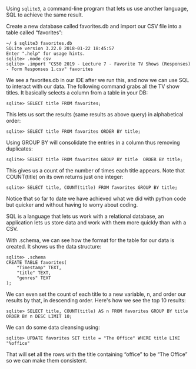 Using `sqlite3`, a command-line program that lets us use another language, SQL to achieve the same result.

Create a new database called favorites.db and import our CSV file into a table called “favorites”:

    ~/ $ sqlite3 favorites.db
    SQLite version 3.22.0 2018-01-22 18:45:57
    Enter ".help" for usage hints.
    sqlite> .mode csv
    sqlite> .import "CS50 2019 - Lecture 7 - Favorite TV Shows (Responses) - Form Responses 1.csv" favorites

We see a favorites.db in our IDE after we run this, and now we can use SQL to interact with our data. The following command grabs all the TV show titles. It basically selects a column from a table in your DB:

    sqlite> SELECT title FROM favorites;

This lets us sort the results (same results as above query) in alphabetical order:

    sqlite> SELECT title FROM favorites ORDER BY title;

Using GROUP BY will consolidate the entries in a column thus removing duplicates:

    sqlite> SELECT title FROM favorites GROUP BY title  ORDER BY title;

This gives us a count of the number of times each title appears. Note that COUNT(title) on its own returns just one integer:

    sqlite> SELECT title, COUNT(title) FROM favorites GROUP BY title;

Notice that so far to date we have achieved what we did with python code but quicker and without having to worry about coding.

SQL is a language that lets us work with a relational database, an application lets us store data and work with them more quickly than with a CSV.

With .schema, we can see how the format for the table for our data is created. It shows us the data structure: 

    sqlite> .schema
    CREATE TABLE favorites(
        "Timestamp" TEXT,
        "title" TEXT,
        "genres" TEXT
    );

We can even set the count of each title to a new variable, n, and order our results by that, in descending order. Here's how we see the top 10 results:

    sqlite> SELECT title, COUNT(title) AS n FROM favorites GROUP BY title ORDER BY n DESC LIMIT 10;

We can do some data cleansing using:

    sqlite> UPDATE favorites SET title = "The Office" WHERE title LIKE "%office"

That will set all the rows with the title containing “office” to be “The Office” so we can make them consistent.
